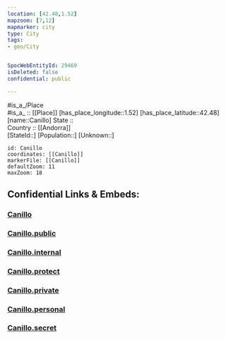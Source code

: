 ```yaml
---
location: [42.48,1.52] 
mapzoom: [7,12] 
mapmarker: city 
type: City
tags:
- geo/City


SpocWebEntityId: 29469
isDeleted: false
confidential: public

---
```

#is_a_/Place  
#is_a_ :: [[Place]] 
[has_place_longitude::1.52] 
[has_place_latitude::42.48] 
[name::Canillo] 
State ::  
Country :: [[Andorra]]  
[StateId::] 
[Population::] 
[Unknown::] 


```leaflet
id: Canillo
coordinates: [[Canillo]] 
markerFile: [[Canillo]] 
defaultZoom: 11 
maxZoom: 18
```


## Confidential Links & Embeds: 

### [Canillo](/_Standards/Earth/Continent/Europe/Europe~South/Andorra/Canillo.md) 

### [Canillo.public](/_public/Earth/Continent/Europe/Europe~South/Andorra/Canillo.public.md) 

### [Canillo.internal](/_internal/Earth/Continent/Europe/Europe~South/Andorra/Canillo.internal.md) 

### [Canillo.protect](/_protect/Earth/Continent/Europe/Europe~South/Andorra/Canillo.protect.md) 

### [Canillo.private](/_private/Earth/Continent/Europe/Europe~South/Andorra/Canillo.private.md) 

### [Canillo.personal](/_personal/Earth/Continent/Europe/Europe~South/Andorra/Canillo.personal.md) 

### [Canillo.secret](/_secret/Earth/Continent/Europe/Europe~South/Andorra/Canillo.secret.md)

